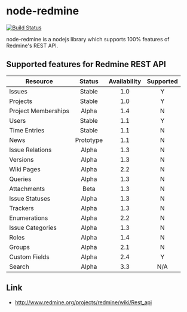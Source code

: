 node-redmine
===============

[![Build Status](https://travis-ci.org/zanran/node-redmine.svg?branch=master)](https://travis-ci.org/zanran/node-redmine)

node-redmine is a nodejs library which supports 100% features of Redmine's REST API.

## Supported features for Redmine REST API

|Resource|Status|Availability|Supported|
|------------- |:-------------:|:-----:|:-----:|
|Issues|Stable|1.0|Y|
|Projects |Stable |1.0|Y|
|Project Memberships|Alpha |1.4|N|
|Users |Stable |1.1|Y|
|Time Entries |Stable|1.1|N|
|News |Prototype |1.1|N|
|Issue Relations |Alpha |1.3|N|
|Versions |Alpha |1.3|N|
|Wiki Pages |Alpha |2.2|N|
|Queries |Alpha |1.3|N|
|Attachments |Beta |1.3|N|
|Issue Statuses |Alpha |1.3|N|
|Trackers |Alpha |1.3|N|
|Enumerations |Alpha |2.2|N|
|Issue Categories |Alpha |1.3|N|
|Roles|Alpha |1.4|N|
|Groups|Alpha |2.1|N|
|Custom Fields |Alpha |2.4|Y|
|Search|Alpha|3.3|N/A|


## Link

* http://www.redmine.org/projects/redmine/wiki/Rest_api
